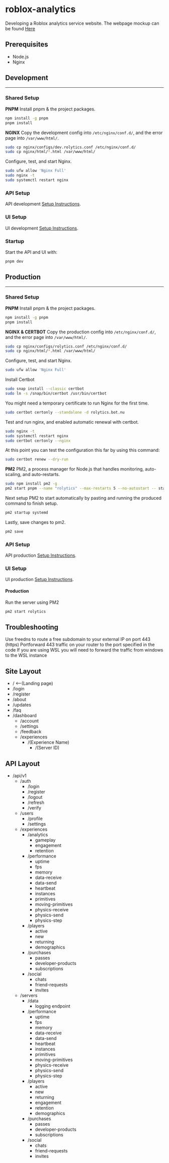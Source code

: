 # roblox-analytics
Developing a Roblox analytics service website.
The webpage mockup can be found [Here](https://docs.google.com/presentation/d/116s5YVGM6NIPPU6NY0C7b-ReEaT_VP3GaT1PEz7PMvg/edit?usp=sharing)

## Prerequisites
- Node.js
- Nginx

## Development
***
### Shared Setup
**PNPM**
Install pnpm & the project packages.
```bash
npm install -g pnpm
pnpm install
```

**NGINX**
Copy the development config into `/etc/nginx/conf.d/`, and the error page into `/var/www/html/`.
```bash
sudo cp nginx/configs/dev.rolytics.conf /etc/nginx/conf.d/
sudo cp nginx/html/*.html /var/www/html/
```
Configure, test, and start Nginx.
```bash
sudo ufw allow 'Nginx Full'
sudo nginx -t
sudo systemctl restart nginx
```

### API Setup
API development [Setup Instructions](packages/api/README.md#developement).

### UI Setup
UI development [Setup Instructions](packages/ui/README.md#development).

### Startup
Start the API and UI with:
```bash
pnpm dev
```

## Production
***
### Shared Setup
**PNPM**
Install pnpm & the project packages.
```bash
npm install -g pnpm
pnpm install
```

**NGINX & CERTBOT**
Copy the production config into `/etc/nginx/conf.d/`, and the error page into `/var/www/html/`.
```bash
sudo cp nginx/configs/rolytics.conf /etc/nginx/conf.d/
sudo cp nginx/html/*.html /var/www/html/
```
Configure, test, and start Nginx.
```bash
sudo ufw allow 'Nginx Full'
```
Install Certbot
```bash
sudo snap install --classic certbot
sudo ln -s /snap/bin/certbot /usr/bin/certbot
```
You might need a temporary certificate to run Nginx for the first time.
```bash
sudo certbot certonly --standalone -d rolytics.bot.nu
```
Test and run nginx, and enabled automatic renewal with certbot.
```bash
sudo nginx -t
sudo systemctl restart nginx
sudo certbot certonly --nginx
```
At this point you can test the configuration this far by using this command:
```bash
sudo certbot renew --dry-run
```

**PM2**
PM2, a process manager for Node.js that handles monitoring, auto-scaling, and auto-restarts.
```bash
sudo npm install pm2 -g
pm2 start pnpm --name "rolytics" --max-restarts 5 --no-autostart -- start
```
Next setup PM2 to start automatically by pasting and running the produced command to finish setup.
```bash
pm2 startup systemd
```
Lastly, save changes to pm2.
```bash
pm2 save
```
### API Setup
API production [Setup Instructions](packages/api/README.md#production).

### UI Setup
UI production [Setup Instructions](packages/ui/README.md#production).

#### Production
Run the server using PM2
```bash
pm2 start rolytics
```

## Troubleshooting
Use freedns to route a free subdomain to your external IP on port 443 (https)
Portforward 443 traffic on your router to the port specified in the code
If you are using WSL you will need to forward the traffic from windows to the WSL instance

## Site Layout
- /      <--(Landing page)
- /login
- /register
- /about
- /updates
- /faq
- /dashboard
    - /account
    - /settings
    - /feedback
    - /experiences
        - /(Experience Name)
            - /(Server ID)

## API Layout
- /api/v1
    - /auth
        - /login
        - /register
        - /logout
        - /refresh
        - /verify
    - /users
        - /profile
        - /settings
    - /experiences
        - /analytics
            - gameplay
            - engagement
            - retention
        - /performance
            - uptime
            - fps
            - memory
            - data-receive
            - data-send
            - heartbeat
            - instances
            - primitives
            - moving-primitives
            - physics-receive
            - physics-send
            - physics-step
        - /players
            - active
            - new
            - returning
            - demographics
        - /purchases
            - passes
            - developer-products
            - subscriptions
        - /social
            - chats
            - friend-requests
            - invites
    - /servers
        - /data
            - logging endpoint
        - /performance
            - uptime
            - fps
            - memory
            - data-receive
            - data-send
            - heartbeat
            - instances
            - primitives
            - moving-primitives
            - physics-receive
            - physics-send
            - physics-step
        - /players
            - active
            - new
            - returning
            - engagement
            - retention
            - demographics
        - /purchases
            - passes
            - developer-products
            - subscriptions
        - /social
            - chats
            - friend-requests
            - invites